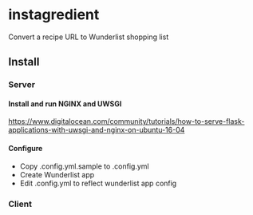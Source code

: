 # instagredient
Convert a recipe URL to Wunderlist shopping list

## Install 

### Server

#### Install and run NGINX and UWSGI

https://www.digitalocean.com/community/tutorials/how-to-serve-flask-applications-with-uwsgi-and-nginx-on-ubuntu-16-04

#### Configure

* Copy .config.yml.sample to .config.yml
* Create Wunderlist app
* Edit .config.yml to reflect wunderlist app config

### Client
